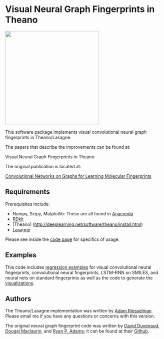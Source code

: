 Visual Neural Graph Fingerprints in Theano
=============

<img src="https://github.com/debbiemarkslab/neural-fingerprint-theano/data/images/neural_fing_img_github.png" width="300">

This software package implements visual convolutional neural graph fingerprints in Theano/Lasagne.

The papers that describe the improvements can be found at:

Visual Neural Graph Fingerprints in Theano

The original publication is located at:

[Convolutional Networks on Graphs for Learning Molecular Fingerprints](http://arxiv.org/pdf/1509.09292.pdf)

## Requirements

Prerequisites include:
* Numpy, Scipy, Matplotlib: These are all found in [Anaconda](https://www.continuum.io/downloads)
* [RDkit](http://www.rdkit.org/docs/Install.html)
* [Theano] (http://deeplearning.net/software/theano/install.html)
* [Lasagne](http://lasagne.readthedocs.io/en/latest/user/installation.html)

Please see inside the [code page](code/README.md) for specifics of usage.

## Examples

This code includes [regression examples](code/prediction) for visual convolutional neural fingerprints, convolutional neural fingerprints, LSTM-RNN on SMILES, and neural nets on standard fingerprints as well as the code to generate the [visualizations](code/visualization).

## Authors

The Theano/Lasagne implementation was written by [Adam Riesselman](ariesselman@g.harvard.edu). Please email me if you have any questions or concerns with this version.

The original neural graph fingerprint code was written by [David Duvenaud](http://www.cs.toronto.edu/~duvenaud/), [Dougal Maclaurin](mailto:maclaurin@physics.harvard.edu), and [Ryan P. Adams](http://www.seas.harvard.edu/directory/rpa); it can be found at their [Github](https://github.com/HIPS/neural-fingerprint).
